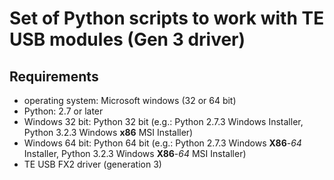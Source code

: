 ﻿# Set of Python scripts to work with TE USB modules (Gen 3 driver)

## Requirements
- operating system: Microsoft windows (32 or 64 bit)
- Python: 2.7 or later
 - Windows 32 bit: Python 32 bit (e.g.: Python 2.7.3 Windows Installer, Python 3.2.3 Windows **x86** MSI Installer)
 - Windows 64 bit: Python 64 bit (e.g.: Python 2.7.3 Windows **X86**-*64* Installer, Python 3.2.3 Windows **X86**-*64* MSI Installer)
- TE USB FX2 driver (generation 3)

